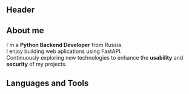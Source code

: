 ## Header

## About me
I`m a **Python Backend Developer** from Russia.\
I enjoy building web aplications using FastAPI.\
Continuously exploring new technologies to enhance the **usability** and **security** of my projects.

## Languages and Tools 